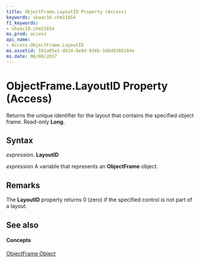 ```yaml
---
title: ObjectFrame.LayoutID Property (Access)
keywords: vbaac10.chm11654
f1_keywords:
- vbaac10.chm11654
ms.prod: access
api_name:
- Access.ObjectFrame.LayoutID
ms.assetid: 591a05e2-d014-8e0d-036b-166d8366284e
ms.date: 06/08/2017
---
```



# ObjectFrame.LayoutID Property (Access)

Returns the unique identifier for the layout that contains the specified object frame. Read-only **Long**.


## Syntax

 _expression_. **LayoutID**

 _expression_ A variable that represents an **ObjectFrame** object.


## Remarks

The **LayoutID** property returns 0 (zero) if the specified control is not part of a layout.


## See also


#### Concepts


[ObjectFrame Object](objectframe-object-access.md)

